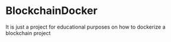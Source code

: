 # BlockchainDocker
It is just a project for educational purposes on how to dockerize a blockchain project
